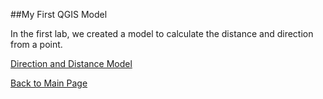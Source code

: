 ##My First QGIS Model

In the first lab, we created a model to calculate the distance and direction from a point.

[Direction and Distance Model](DisDirModel.model3)

[Back to Main Page](https://pdickson2.github.io/)
